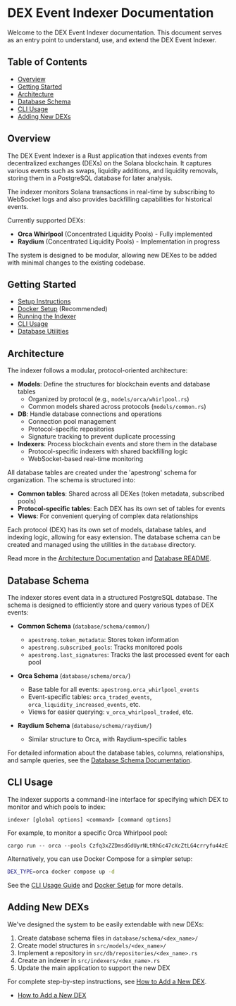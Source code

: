 # DEX Event Indexer Documentation

Welcome to the DEX Event Indexer documentation. This document serves as an entry point to understand, use, and extend the DEX Event Indexer.

## Table of Contents

- [Overview](#overview)
- [Getting Started](#getting-started)
- [Architecture](#architecture)
- [Database Schema](#database-schema)
- [CLI Usage](#cli-usage)
- [Adding New DEXs](#adding-new-dexs)

## Overview

The DEX Event Indexer is a Rust application that indexes events from decentralized exchanges (DEXs) on the Solana blockchain. It captures various events such as swaps, liquidity additions, and liquidity removals, storing them in a PostgreSQL database for later analysis.

The indexer monitors Solana transactions in real-time by subscribing to WebSocket logs and also provides backfilling capabilities for historical events.

Currently supported DEXs:

- **Orca Whirlpool** (Concentrated Liquidity Pools) - Fully implemented
- **Raydium** (Concentrated Liquidity Pools) - Implementation in progress

The system is designed to be modular, allowing new DEXes to be added with minimal changes to the existing codebase.

## Getting Started

- [Setup Instructions](./setup.md)
- [Docker Setup](./docker-setup.md) (Recommended)
- [Running the Indexer](./running.md)
- [CLI Usage](./cli-usage.md)
- [Database Utilities](../database/README.md)

## Architecture

The indexer follows a modular, protocol-oriented architecture:

- **Models**: Define the structures for blockchain events and database tables
  - Organized by protocol (e.g., `models/orca/whirlpool.rs`)
  - Common models shared across protocols (`models/common.rs`)
- **DB**: Handle database connections and operations
  - Connection pool management
  - Protocol-specific repositories
  - Signature tracking to prevent duplicate processing
- **Indexers**: Process blockchain events and store them in the database
  - Protocol-specific indexers with shared backfilling logic
  - WebSocket-based real-time monitoring

All database tables are created under the 'apestrong' schema for organization. The schema is structured into:

- **Common tables**: Shared across all DEXes (token metadata, subscribed pools)
- **Protocol-specific tables**: Each DEX has its own set of tables for events
- **Views**: For convenient querying of complex data relationships

Each protocol (DEX) has its own set of models, database tables, and indexing logic, allowing for easy extension. The database schema can be created and managed using the utilities in the `database` directory.

Read more in the [Architecture Documentation](./architecture.md) and [Database README](../database/README.md).

## Database Schema

The indexer stores event data in a structured PostgreSQL database. The schema is designed to efficiently store and query various types of DEX events:

- **Common Schema** (`database/schema/common/`)

  - `apestrong.token_metadata`: Stores token information
  - `apestrong.subscribed_pools`: Tracks monitored pools
  - `apestrong.last_signatures`: Tracks the last processed event for each pool

- **Orca Schema** (`database/schema/orca/`)

  - Base table for all events: `apestrong.orca_whirlpool_events`
  - Event-specific tables: `orca_traded_events`, `orca_liquidity_increased_events`, etc.
  - Views for easier querying: `v_orca_whirlpool_traded`, etc.

- **Raydium Schema** (`database/schema/raydium/`)
  - Similar structure to Orca, with Raydium-specific tables

For detailed information about the database tables, columns, relationships, and sample queries, see the [Database Schema Documentation](./database-schema.md).

## CLI Usage

The indexer supports a command-line interface for specifying which DEX to monitor and which pools to index:

```
indexer [global options] <command> [command options]
```

For example, to monitor a specific Orca Whirlpool pool:

```
cargo run -- orca --pools Czfq3xZZDmsdGdUyrNLtRhGc47cXcZtLG4crryfu44zE
```

Alternatively, you can use Docker Compose for a simpler setup:

```bash
DEX_TYPE=orca docker compose up -d
```

See the [CLI Usage Guide](./cli-usage.md) and [Docker Setup](./docker-setup.md) for more details.

## Adding New DEXs

We've designed the system to be easily extendable with new DEXs:

1. Create database schema files in `database/schema/<dex_name>/`
2. Create model structures in `src/models/<dex_name>/`
3. Implement a repository in `src/db/repositories/<dex_name>.rs`
4. Create an indexer in `src/indexers/<dex_name>.rs`
5. Update the main application to support the new DEX

For complete step-by-step instructions, see [How to Add a New DEX](./add-new-dex.md).

- [How to Add a New DEX](./add-new-dex.md)
